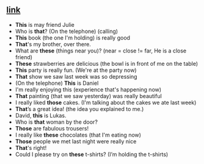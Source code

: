 ## [link](https://www.perfect-english-grammar.com/this-that-these-those-exercise-1.html)

- **This** is may friend Julie
- Who is **that**? (On the telephone) (calling)
- **This** book (the one I'm holding) is really good
- **That**'s my brother, over there.
- What are **these** (things near you)? (near = close != far, He is a close friend)
- **These** strawberries are delicious (the bowl is in front of me on the table)
- **This** party is really fun. (We're at the party now)
- **That** show we saw last week was so depressing
- (On the telephone) **This** is Daniel
- I'm really enjoying this (experience that's happening now)
- **That** painting (that we saw yesterday) was really beautiful
- I really liked **those** cakes. (I'm talking about the cakes we ate last week)
- **That**’s a great idea! (the idea you explained to me.)
- David, **this** is Lukas.
- Who is **that** woman by the door?
- **Those** are fabulous trousers!
- I really like **these** chocolates (that I'm eating now)
- **Those** people we met last night were really nice
- **That**'s right!
- Could I please try on **these** t-shirts? (I’m holding the t-shirts)
